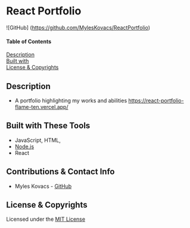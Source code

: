 # React Portfolio
![GitHub] (https://github.com/MylesKovacs/ReactPortfolio) 

#### Table of Contents  
[Description](#description)<br>
[Built with](#built-with-these-tools)<br>
[License & Copyrights](#license--copyrights)<br>

## Description
* A portfolio highlighting my works and abilities
https://react-portfolio-flame-ten.vercel.app/

## Built with These Tools
* JavaScript, HTML,
* [Node.js](https://nodejs.org/en/)
* React
## Contributions & Contact Info
* Myles Kovacs - [GitHub](https://github.com/MylesKovacs)

## License & Copyrights
Licensed under the [MIT License]('./LICENSE')